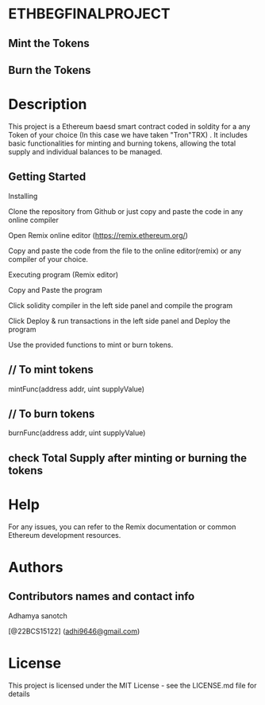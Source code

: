 # ETHBEGFINALPROJECT

## Mint the Tokens

## Burn the Tokens

# Description

This project is a Ethereum baesd smart contract coded in soldity for a any Token of your choice (In this case we have taken "Tron"TRX) . It includes basic functionalities for minting and burning tokens, allowing the total supply and individual balances to be managed.


## Getting Started

 Installing

Clone the repository from Github or just copy and paste the code in any online compiler

Open Remix online editor (https://remix.ethereum.org/)

Copy and paste the code from the file to the online editor(remix) or any compiler of your choice.

Executing program (Remix editor)

Copy and Paste the program

Click solidity compiler in the left side panel and compile the program

Click Deploy & run transactions in the left side panel and Deploy the program

Use the provided functions to mint or burn tokens.

## // To mint tokens

mintFunc(address addr, uint supplyValue)


## // To burn tokens

burnFunc(address addr, uint supplyValue)


## check Total Supply after minting or burning the tokens

# Help

For any issues, you can refer to the Remix documentation or common Ethereum development resources.


# Authors

## Contributors names and contact info


Adhamya sanotch

[@22BCS15122] (adhi9646@gmail.com)


# License

This project is licensed under the MIT License - see the LICENSE.md file for details

